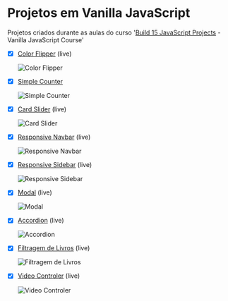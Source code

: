 # Projetos em Vanilla JavaScript

Projetos criados durante as aulas do curso '[Build 15 JavaScript Projects](https://www.youtube.com/watch?v=3PHXvlpOkf4&t=1828s) - Vanilla JavaScript Course'

- [x] [Color Flipper](https://luciana-santos.github.io/color-flipper/) (live)
 
  ![Color Flipper](https://i.postimg.cc/GmzDkZqH/color-flipper.jpg)
  
  
- [x] [Simple Counter](https://codepen.io/luciana-santos/pen/BamZBYr)
  
  ![Simple Counter](https://i.postimg.cc/765SPm1b/Captura-de-Tela-5.png)
  
  
- [x] [Card Slider](https://luciana-santos.github.io/card-slider/) (live)
  
  ![Card Slider](https://i.postimg.cc/tgTxD2MD/card-slider.jpg)
  
  
- [x] [Responsive Navbar](https://codepen.io/luciana-santos/details/WNZKyqO) (live)
 
  ![Responsive Navbar](https://i.postimg.cc/xjbLWpT4/Captura-de-Tela-2.png)
  
  
- [x] [Responsive Sidebar](https://codepen.io/luciana-santos/details/bGozGYG) (live)
  
  ![Responsive Sidebar](https://i.postimg.cc/W3xgdgS8/Captura-de-Tela-3.png)
  
  
- [x] [Modal](https://codepen.io/luciana-santos/details/jOGdqvR) (live) 
  
  ![Modal](https://i.postimg.cc/pXbKxQmX/Captura-de-Tela-4.png)
  
  
- [x] [Accordion](https://codepen.io/luciana-santos/details/PoJVdJZ) (live)
  
  ![Accordion](https://i.postimg.cc/Y0ggY0sH/Captura-de-Tela-8.png)
  
  
- [x] [Filtragem de Livros](https://luciana-santos.github.io/filtragem-de-livros/) (live)
 
  ![Filtragem de Livros](https://i.postimg.cc/m2YCrc93/Captura-de-Tela-9.png)
  
  
- [x] [Video Controler](https://codepen.io/luciana-santos/pen/LYOLzzp) (live)
  
  ![Video Controler](https://i.postimg.cc/x19HN0Gw/Captura-de-Tela-6.png)
  
 
